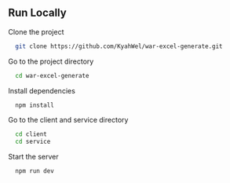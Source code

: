 
## Run Locally

Clone the project

```bash
  git clone https://github.com/KyahWel/war-excel-generate.git
```

Go to the project directory

```bash
  cd war-excel-generate
```

Install dependencies

```bash
  npm install
```

Go to the client and service directory

```bash
  cd client
  cd service
```

Start the server

```bash
  npm run dev
```

